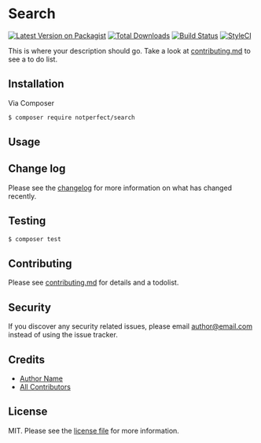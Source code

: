 # Search

[![Latest Version on Packagist][ico-version]][link-packagist]
[![Total Downloads][ico-downloads]][link-downloads]
[![Build Status][ico-travis]][link-travis]
[![StyleCI][ico-styleci]][link-styleci]

This is where your description should go. Take a look at [contributing.md](contributing.md) to see a to do list.

## Installation

Via Composer

``` bash
$ composer require notperfect/search
```

## Usage

## Change log

Please see the [changelog](changelog.md) for more information on what has changed recently.

## Testing

``` bash
$ composer test
```

## Contributing

Please see [contributing.md](contributing.md) for details and a todolist.

## Security

If you discover any security related issues, please email author@email.com instead of using the issue tracker.

## Credits

- [Author Name][link-author]
- [All Contributors][link-contributors]

## License

MIT. Please see the [license file](license.md) for more information.

[ico-version]: https://img.shields.io/packagist/v/notperfect/search.svg?style=flat-square
[ico-downloads]: https://img.shields.io/packagist/dt/notperfect/search.svg?style=flat-square
[ico-travis]: https://img.shields.io/travis/notperfect/search/master.svg?style=flat-square
[ico-styleci]: https://styleci.io/repos/12345678/shield

[link-packagist]: https://packagist.org/packages/notperfect/search
[link-downloads]: https://packagist.org/packages/notperfect/search
[link-travis]: https://travis-ci.org/notperfect/search
[link-styleci]: https://styleci.io/repos/12345678
[link-author]: https://github.com/notperfect
[link-contributors]: ../../contributors
